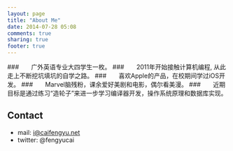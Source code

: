 ```yaml
---
layout: page
title: "About Me"
date: 2014-07-28 05:08
comments: true
sharing: true
footer: true
---
```


###　　广外英语专业大四学生一枚。
###　　2011年开始接触计算机编程, 从此走上不断挖坑填坑的自学之路。
###　　喜欢Apple的产品，在校期间学过iOS开发。
###　　Marvel脑残粉，课余爱好美剧和电影，偶尔看美漫。
###　　近期目标是通过练习“造轮子”来进一步学习编译器开发，操作系统原理和数据库实现。
 

## Contact
* mail: i@caifengyu.net
* twitter: @fengyucai




